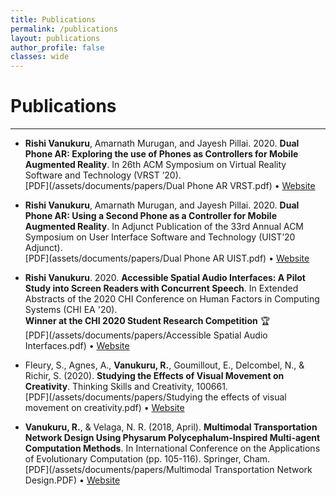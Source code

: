 ```yaml
---
title: Publications
permalink: /publications
layout: publications
author_profile: false
classes: wide
---
```



# Publications
---

- **Rishi Vanukuru**, Amarnath Murugan, and Jayesh Pillai. 2020. **Dual Phone AR: Exploring the use of Phones as Controllers for Mobile Augmented Reality**. In 26th ACM Symposium on Virtual Reality Software and Technology (VRST ’20).  
[PDF](/assets/documents/papers/Dual Phone AR VRST.pdf) • [Website](https://dl.acm.org/doi/10.1145/3385956.3422113)

- **Rishi Vanukuru**, Amarnath Murugan, and Jayesh Pillai. 2020. **Dual Phone AR: Using a Second Phone as a Controller for Mobile Augmented Reality**. In Adjunct Publication of the 33rd Annual ACM Symposium on User Interface Software and Technology (UIST’20 Adjunct).  
[PDF](assets/documents/papers/Dual Phone AR UIST.pdf) • [Website](https://dl.acm.org/doi/10.1145/3379350.3416139)

- **Rishi Vanukuru**. 2020. **Accessible Spatial Audio Interfaces: A Pilot Study into Screen Readers with Concurrent Speech**. In Extended Abstracts of the 2020 CHI Conference on Human Factors in Computing Systems (CHI EA '20).  
**Winner at the CHI 2020 Student Research Competition** 🏆  
[PDF](/assets/documents/papers/Accessible Spatial Audio Interfaces.pdf) • [Website](https://dl.acm.org/doi/abs/10.1145/3334480.3381440)

- Fleury, S., Agnes, A., **Vanukuru, R.**, Goumillout, E., Delcombel, N., & Richir, S. (2020). **Studying the Effects of Visual Movement on Creativity**. Thinking Skills and Creativity, 100661.  
[PDF](/assets/documents/papers/Studying the effects of visual movement on creativity.pdf) • [Website](https://www.sciencedirect.com/science/article/pii/S1871187120300717?casa_token=1lmmKqI678UAAAAA:dEMYTmEUfHaK3agymKA1BEctex6Hlr8fWLIdG2t52YuyLQcVFT0ymGjyjY0ZQY5xTE5JtUgRK3Ix)

- **Vanukuru, R.**, & Velaga, N. R. (2018, April). **Multimodal Transportation Network Design Using Physarum Polycephalum-Inspired Multi-agent Computation Methods**. In International Conference on the Applications of Evolutionary Computation (pp. 105-116). Springer, Cham.  
[PDF](/assets/documents/papers/Multimodal Transportation Network Design.PDF) • [Website](https://link.springer.com/chapter/10.1007/978-3-319-77538-8_8)

